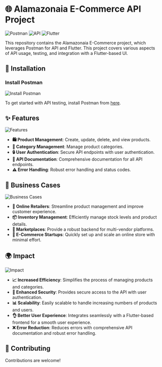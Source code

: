 # 🌐 Alamazonaia E-Commerce API Project

![Postman](https://img.shields.io/badge/Postman-FF6C37?style=for-the-badge&logo=postman&logoColor=white)
![API](https://img.shields.io/badge/API-0052CC?style=for-the-badge&logo=api&logoColor=white)
![Flutter](https://img.shields.io/badge/Flutter-02569B?style=for-the-badge&logo=flutter&logoColor=white)

This repository contains the Alamazonaia E-Commerce project, which leverages Postman for API and Flutter. This project covers various aspects of API usage, testing, and integration with a Flutter-based UI.

## 🚀 Installation

### Install Postman
![Install Postman](https://img.shields.io/badge/Install-Postman-FF6C37?style=for-the-badge&logo=postman&logoColor=white)

To get started with API testing, install Postman from [here](https://www.postman.com/downloads/).

## ✨ Features
![Features](https://img.shields.io/badge/Features-0052CC?style=for-the-badge&logo=api&logoColor=white)

- **🛍️ Product Management**: Create, update, delete, and view products.
- **📂 Category Management**: Manage product categories.
- **🔒 User Authentication**: Secure API endpoints with user authentication.
- **📄 API Documentation**: Comprehensive documentation for all API endpoints.
- **⚠️ Error Handling**: Robust error handling and status codes.

## 💼 Business Cases
![Business Cases](https://img.shields.io/badge/Business-Cases-0052CC?style=for-the-badge&logo=api&logoColor=white)

- **🛒 Online Retailers**: Streamline product management and improve customer experience.
- **📦 Inventory Management**: Efficiently manage stock levels and product details.
- **🏪 Marketplaces**: Provide a robust backend for multi-vendor platforms.
- **🚀 E-Commerce Startups**: Quickly set up and scale an online store with minimal effort.

## 🌍 Impact
![Impact](https://img.shields.io/badge/Impact-02569B?style=for-the-badge&logo=flutter&logoColor=white)

- **📈 Increased Efficiency**: Simplifies the process of managing products and categories.
- **🔐 Enhanced Security**: Provides secure access to the API with user authentication.
- **📊 Scalability**: Easily scalable to handle increasing numbers of products and users.
- **👌 Better User Experience**: Integrates seamlessly with a Flutter-based frontend for a smooth user experience.
- **❌ Error Reduction**: Reduces errors with comprehensive API documentation and robust error handling.

## 🤝 Contributing
Contributions are welcome! 
